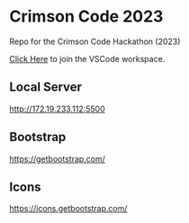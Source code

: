 # Crimson Code 2023

Repo for the Crimson Code Hackathon (2023)

[Click Here](https://prod.liveshare.vsengsaas.visualstudio.com/join?9B0C83F6620793218DCB5EE487D55FD7CEE1) to join the VSCode workspace.

## Local Server

http://172.19.233.112:5500

## Bootstrap

https://getbootstrap.com/

## Icons

https://icons.getbootstrap.com/
